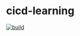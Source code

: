 # cicd-learning

[![build](https://github.com/sabaebrahimi/cicd-learning/actions/workflows/buildPipeline.yml/badge.svg)](https://github.com/sabaebrahimi/cicd-learning/actions/workflows/buildPipeline.yml)
